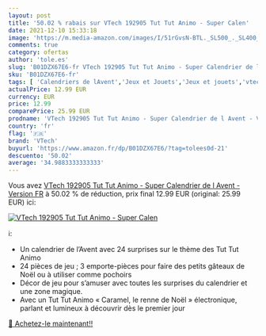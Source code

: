 ```yaml
---
layout: post
title: '50.02 % rabais sur VTech 192905 Tut Tut Animo - Super Calen'
date: 2021-12-10 15:33:18
image: 'https://m.media-amazon.com/images/I/51rGvsN-BTL._SL500_._SL400_.jpg'
comments: true
category: ofertas
author: 'tole.es'
slug: 'B01DZX67E6-fr VTech 192905 Tut Tut Animo - Super Calendrier de l Avent -...'
sku: 'B01DZX67E6-fr'
tags: [ 'Calendriers de lAvent','Jeux et Jouets','Jeux et jouets','vtech', ]
actualPrice: 12.99 EUR
currency: EUR
price: 12.99
comparePrice: 25.99 EUR
prodname: 'VTech 192905 Tut Tut Animo - Super Calendrier de l Avent - Version FR'
country: 'fr'
flag: '🇫🇷'
brand: 'VTech'
buyurl: 'https://www.amazon.fr/dp/B01DZX67E6/?tag=tolees0d-21'
descuento: '50.02'
average: '34.9883333333333'
---
```


Vous avez [VTech 192905 Tut Tut Animo - Super Calendrier de l Avent - Version FR](https://www.amazon.fr/dp/B01DZX67E6/?tag=tolees0d-21)  à  50.02 % de réduction, prix final  12.99 EUR (original: 25.99 EUR) ici:

[![VTech 192905 Tut Tut Animo - Super Calen](https://m.media-amazon.com/images/I/51rGvsN-BTL._SL500_._SL400_.jpg)](https://www.amazon.fr/dp/B01DZX67E6/?tag=tolees0d-21)

ℹ️:

- Un calendrier de l’Avent avec 24 surprises sur le thème des Tut Tut Animo
- 24 pièces de jeu ; 3 emporte-pièces pour faire des petits gâteaux de Noël ou à utiliser comme pochoirs
- Décor de jeu pour s’amuser avec toutes les surprises du calendrier et une zone magique.
- Avec un Tut Tut Animo « Caramel, le renne de Noël » électronique, parlant et lumineux à découvrir dès le premier jour

[🛒 Achetez-le maintenant!!](https://www.amazon.fr/dp/B01DZX67E6/?tag=tolees0d-21)
